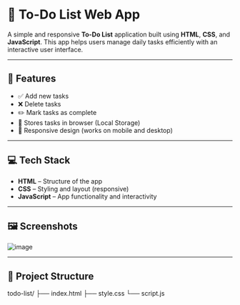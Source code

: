 # 📝 To-Do List Web App

A simple and responsive **To-Do List** application built using **HTML**, **CSS**, and **JavaScript**. This app helps users manage daily tasks efficiently with an interactive user interface.

---

## 🚀 Features

- ✅ Add new tasks
- ❌ Delete tasks
- ✏️ Mark tasks as complete
- 💾 Stores tasks in browser (Local Storage)
- 📱 Responsive design (works on mobile and desktop)

---

## 💻 Tech Stack

- **HTML** – Structure of the app
- **CSS** – Styling and layout (responsive)
- **JavaScript** – App functionality and interactivity

---

## 🖼️ Screenshots

![image](https://github.com/user-attachments/assets/3a4a42e0-f631-4602-932a-154fc2cb98fd)


---

## 📁 Project Structure

todo-list/
├── index.html
├── style.css
└── script.js
